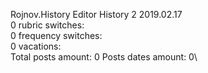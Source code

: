 Rojnov.History	Editor History 2 2019.02.17\
0 rubric switches:\
0 frequency switches:\
0 vacations:\
Total posts amount: 0	Posts dates amount: 0\
